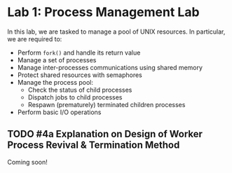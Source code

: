 # Lab 1: Process Management Lab

In this lab, we are tasked to manage a pool of UNIX resources. In particular, we are required to:

- Perform `fork()` and handle its return value
- Manage a set of processes
- Manage inter-processes communications using shared memory
- Protect shared resources with semaphores
- Manage the process pool:
  - Check the status of child processes
  - Dispatch jobs to child processes
  - Respawn (prematurely) terminated children processes
- Perform basic I/O operations

## TODO #4a Explanation on Design of Worker Process Revival & Termination Method

Coming soon!